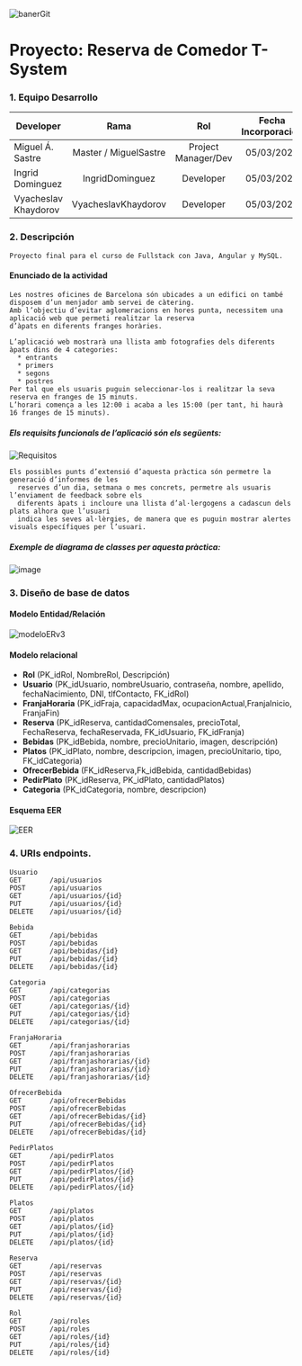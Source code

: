 ![banerGit](https://user-images.githubusercontent.com/22893383/107159880-121e0b80-6993-11eb-92e3-1efd1d8f4dba.PNG)

# Proyecto: Reserva de Comedor T-System

### 1. Equipo Desarrollo 

| Developer | Rama | Rol | Fecha Incorporación | 
| --- | :---:  | :---:  | :---:  | 
| Miguel Á. Sastre | Master / MiguelSastre | Project Manager/Dev | 05/03/2021 |  
| Ingrid Dominguez | IngridDominguez |  Developer| 05/03/2021 |   
| Vyacheslav Khaydorov  | VyacheslavKhaydorov  |  Developer| 05/03/2021 |     

### 2. Descripción
```
Proyecto final para el curso de Fullstack con Java, Angular y MySQL.
```

#### Enunciado de la actividad
```
Les nostres oficines de Barcelona són ubicades a un edifici on també disposem d’un menjador amb servei de càtering. 
Amb l’objectiu d’evitar aglomeracions en hores punta, necessitem una aplicació web que permeti realitzar la reserva 
d’àpats en diferents franges horàries.

L’aplicació web mostrarà una llista amb fotografies dels diferents àpats dins de 4 categories: 
  * entrants
  * primers
  * segons 
  * postres 
Per tal que els usuaris puguin seleccionar-los i realitzar la seva reserva en franges de 15 minuts. 
L’horari comença a les 12:00 i acaba a les 15:00 (per tant, hi haurà 16 franges de 15 minuts).
```
##### Els requisits funcionals de l’aplicació són els següents:
![Requisitos](https://user-images.githubusercontent.com/22893383/110512149-3f321b00-8105-11eb-88c4-17ec90a0b76a.PNG)

```
Els possibles punts d’extensió d’aquesta pràctica són permetre la generació d’informes de les 
  reserves d’un dia, setmana o mes concrets, permetre als usuaris l’enviament de feedback sobre els 
  diferents àpats i incloure una llista d’al·lergogens a cadascun dels plats alhora que l’usuari 
  indica les seves al·lèrgies, de manera que es puguin mostrar alertes visuals específiques per l’usuari.
```

##### Exemple de diagrama de classes per aquesta pràctica:
![image](https://user-images.githubusercontent.com/22893383/110512797-d39c7d80-8105-11eb-9523-9405f5f9241a.png)


### 3. Diseño de base de datos

#### Modelo Entidad/Relación
![modeloERv3](https://user-images.githubusercontent.com/22893383/110511220-4c9ad580-8104-11eb-82bf-e462807ab34a.png)

#### Modelo relacional

* **Rol** (PK_idRol, NombreRol, Descripción)
* **Usuario** (PK_idUsuario, nombreUsuario, contraseña, nombre, apellido, fechaNacimiento, DNI, tlfContacto, 
    FK_idRol)
* **FranjaHoraria** (PK_idFraja, capacidadMax, ocupacionActual,FranjaInicio, FranjaFin)
* **Reserva** (PK_idReserva, cantidadComensales, precioTotal, FechaReserva, fechaReservada,
    FK_idUsuario, FK_idFranja)
* **Bebidas** (PK_idBebida, nombre, precioUnitario, imagen, descripción)
* **Platos** (PK_idPlato, nombre, descripcion, imagen, precioUnitario, tipo, 
    FK_idCategoria)
* **OfrecerBebida** (FK_idReserva,Fk_idBebida, cantidadBebidas)
* **PedirPlato** (PK_idReserva, PK_idPlato, cantidadPlatos)
* **Categoria** (PK_idCategoria, nombre, descripcion)

#### Esquema EER
![EER](https://user-images.githubusercontent.com/22893383/110511925-0bef8c00-8105-11eb-9949-833c2dc4fa2d.png)

### 4. URIs endpoints.
```
Usuario
GET       /api/usuarios
POST      /api/usuarios
GET       /api/usuarios/{id}
PUT       /api/usuarios/{id}
DELETE    /api/usuarios/{id}

Bebida
GET       /api/bebidas
POST      /api/bebidas
GET       /api/bebidas/{id}
PUT       /api/bebidas/{id}
DELETE    /api/bebidas/{id}

Categoria
GET       /api/categorias
POST      /api/categorias
GET       /api/categorias/{id}
PUT       /api/categorias/{id}
DELETE    /api/categorias/{id}

FranjaHoraria
GET       /api/franjashorarias
POST      /api/franjashorarias
GET       /api/franjashorarias/{id}
PUT       /api/franjashorarias/{id}
DELETE    /api/franjashorarias/{id}

OfrecerBebida
GET       /api/ofrecerBebidas
POST      /api/ofrecerBebidas
GET       /api/ofrecerBebidas/{id}
PUT       /api/ofrecerBebidas/{id}
DELETE    /api/ofrecerBebidas/{id}

PedirPlatos
GET       /api/pedirPlatos
POST      /api/pedirPlatos
GET       /api/pedirPlatos/{id}
PUT       /api/pedirPlatos/{id}
DELETE    /api/pedirPlatos/{id}

Platos
GET       /api/platos
POST      /api/platos
GET       /api/platos/{id}
PUT       /api/platos/{id}
DELETE    /api/platos/{id}

Reserva
GET       /api/reservas
POST      /api/reservas
GET       /api/reservas/{id}
PUT       /api/reservas/{id}
DELETE    /api/reservas/{id}

Rol
GET       /api/roles
POST      /api/roles
GET       /api/roles/{id}
PUT       /api/roles/{id}
DELETE    /api/roles/{id}
```



